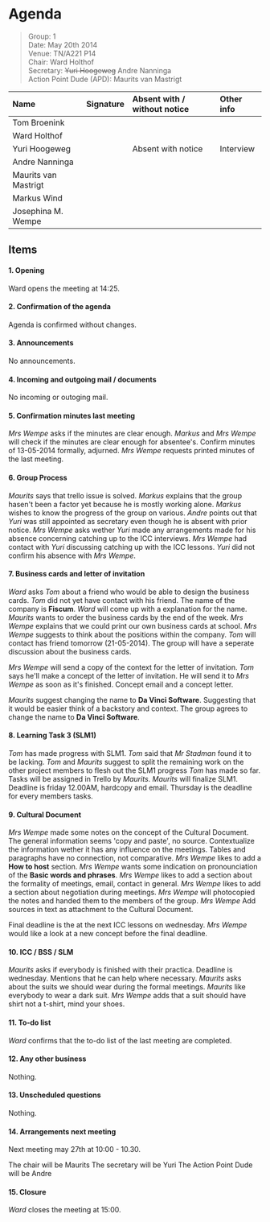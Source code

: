 # Agenda

> Group: 1  
> Date: May 20th 2014  
> Venue: TN/A221 P14  
> Chair: Ward Holthof  
> Secretary: ~~Yuri Hoogeweg~~ Andre Nanninga  
> Action Point Dude (APD): Maurits van Mastrigt  

| Name                        | Signature   | Absent with / without notice | Other info  |
| :-------------------------- | :---------- | :--------------------------- | :---------- |
| Tom Broenink                |             |                              |             |
| Ward Holthof                |             |                              |             |
| Yuri Hoogeweg               |             | Absent with notice           | Interview   |
| Andre Nanninga              |             |                              |             |
| Maurits van Mastrigt        |             |                              |             |
| Markus Wind                 |             |                              |             |
| Josephina M. Wempe          |             |                              |             |

## Items

#### 1. Opening
Ward opens the meeting at 14:25.

#### 2. Confirmation of the agenda
Agenda is confirmed without changes.

#### 3. Announcements
No announcements.

#### 4. Incoming and outgoing mail / documents
No incoming or outoging mail.

#### 5. Confirmation minutes last meeting
_Mrs Wempe_ asks if the minutes are clear enough. _Markus_ and _Mrs Wempe_ will check if the minutes are clear enough for absentee's. Confirm minutes of 13-05-2014 formally, adjurned. 
_Mrs Wempe_ requests printed minutes of the last meeting.

#### 6. Group Process
_Maurits_ says that trello issue is solved.
_Markus_ explains that the group hasen't been a factor yet because he is mostly working alone.
_Markus_ wishes to know the progress of the group on various.
_Andre_ points out that _Yuri_ was still appointed as secretary even though he is absent with prior notice.
_Mrs Wempe_ asks wether _Yuri_ made any arrangements made for his absence concerning catching up to the ICC interviews.
_Mrs Wempe_ had contact with _Yuri_ discussing catching up with the ICC lessons. _Yuri_ did not confirm his absence with _Mrs Wempe_.

#### 7. Business cards and letter of invitation
_Ward_ asks _Tom_ about a friend who would be able to design the business cards. _Tom_ did not yet have contact with his friend.
The name of the company is __Fiscum__. _Ward_ will come up with a explanation for the name.
_Maurits_ wants to order the business cards by the end of the week.
_Mrs Wempe_ explains that we could print our own business cards at school.
_Mrs Wempe_ suggests to think about the positions within the company.
_Tom_ will contact has friend tomorrow (21-05-2014).
The group will have a seperate discussion about the business cards.

_Mrs Wempe_ will send a copy of the context for the letter of invitation.
_Tom_ says he'll make a concept of the letter of invitation. He will send it to _Mrs Wempe_ as soon as it's finished. Concept email and a concept letter. 

_Maurits_ suggest changing the name to __Da Vinci Software__. Suggesting that it would be easier think of a backstory and context.
The group agrees to change the name to __Da Vinci Software__.

#### 8. Learning Task 3 (SLM1)
_Tom_ has made progress with SLM1.
_Tom_ said that _Mr Stadman_ found it to be lacking.
_Tom_ and _Maurits_ suggest to split the remaining work on the other project members to flesh out the SLM1 progress _Tom_ has made so far.
Tasks will be assigned in Trello by _Maurits_.
_Maurits_ will finalize SLM1. 
Deadline is friday 12.00AM, hardcopy and email.
Thursday is the deadline for every members tasks.

#### 9. Cultural Document
_Mrs Wempe_ made some notes on the concept of the Cultural Document.
The general information seems 'copy and paste', no source.
Contextualize the information wether it has any influence on the meetings.
Tables and paragraphs have no connection, not comparative.
_Mrs Wempe_ likes to add a __How to host__ section.
_Mrs Wempe_ wants some indication on pronounciation of the __Basic words and phrases__.
_Mrs Wempe_ likes to add a section about the formality of meetings, email, contact in general.
_Mrs Wempe_ likes to add a section about negotiation during meetings.
_Mrs Wempe_ will photocopied the notes and handed them to the members of the group.
_Mrs Wempe_ Add sources in text as attachment to the Cultural Document.

Final deadline is the at the next ICC lessons on wednesday.
_Mrs Wempe_ would like a look at a new concept before the final deadline.

#### 10. ICC / BSS / SLM
_Maurits_ asks if everybody is finished with their practica.
Deadline is wednesday. Mentions that he can help where necessary.
_Maurits_ asks about the suits we should wear during the formal meetings.
_Maurits_ like everybody to wear a dark suit.
_Mrs Wempe_ adds that a suit should have shirt not a t-shirt, mind your shoes.

#### 11. To-do list

_Ward_ confirms that the to-do list of the last meeting are completed.

#### 12. Any other business
Nothing.

#### 13. Unscheduled questions
Nothing.

#### 14. Arrangements next meeting
Next meeting may 27th at 10:00 - 10.30.

The chair will be Maurits
The secretary will be Yuri
The Action Point Dude will be Andre

#### 15. Closure
_Ward_ closes the meeting at 15:00.